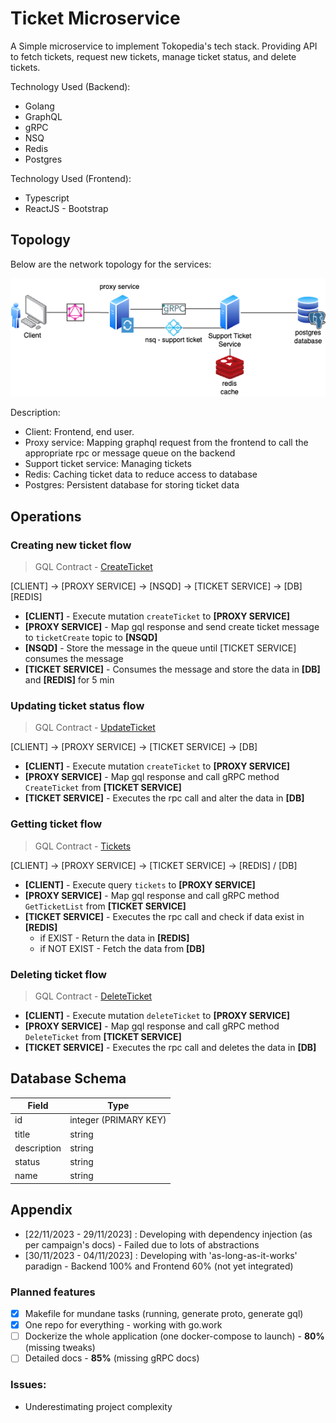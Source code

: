 # Ticket Microservice

A Simple microservice to implement Tokopedia's tech stack. Providing API to fetch tickets, request new tickets, manage ticket status, and delete tickets.

Technology Used (Backend):
- Golang
- GraphQL
- gRPC
- NSQ
- Redis
- Postgres

Technology Used (Frontend):
- Typescript
- ReactJS - Bootstrap

## Topology

Below are the network topology for the services:

 ![Topology](./images/topology.png)

 Description:
 - Client: Frontend, end user.
 - Proxy service: Mapping graphql request from the frontend to call the appropriate rpc or message queue on the backend
 - Support ticket service: Managing tickets
 - Redis: Caching ticket data to reduce access to database
 - Postgres: Persistent database for storing ticket data

## Operations

### Creating new ticket flow

> GQL Contract - [CreateTicket](./docs/contract_proxyservice_CreateTicket.md)

[CLIENT] &rarr; [PROXY SERVICE] &rarr; [NSQD] &rarr; [TICKET SERVICE] &rarr; [DB] [REDIS]

- **[CLIENT]** - Execute mutation `createTicket` to **[PROXY SERVICE]**
- **[PROXY SERVICE]** - Map gql response and send create ticket message to `ticketCreate` topic to **[NSQD]**
- **[NSQD]** - Store the message in the queue until [TICKET SERVICE] consumes the message
- **[TICKET SERVICE]** - Consumes the message and store the data in **[DB]** and **[REDIS]** for 5 min

### Updating ticket status flow

> GQL Contract - [UpdateTicket](./docs/contract_proxyservice_UpdateTicket.md)

[CLIENT] &rarr; [PROXY SERVICE] &rarr; [TICKET SERVICE] &rarr; [DB]

- **[CLIENT]** - Execute mutation `createTicket` to **[PROXY SERVICE]**
- **[PROXY SERVICE]** - Map gql response and call gRPC method `CreateTicket` from **[TICKET SERVICE]** 
- **[TICKET SERVICE]** - Executes the rpc call and alter the data in **[DB]**

### Getting ticket flow

> GQL Contract - [Tickets](./docs/contract_proxyservice_GetAllTickets.md)

[CLIENT] &rarr; [PROXY SERVICE] &rarr; [TICKET SERVICE] &rarr; [REDIS] / [DB]

- **[CLIENT]** - Execute query `tickets` to **[PROXY SERVICE]**
- **[PROXY SERVICE]** - Map gql response and call gRPC method `GetTicketList` from **[TICKET SERVICE]** 
- **[TICKET SERVICE]** - Executes the rpc call and check if data exist in **[REDIS]**
  - if EXIST - Return the data in **[REDIS]**
  - if NOT EXIST - Fetch the data from **[DB]**

### Deleting ticket flow

> GQL Contract - [DeleteTicket](./docs/contract_proxyservice_DeleteTicket.md)

- **[CLIENT]** - Execute mutation `deleteTicket` to **[PROXY SERVICE]**
- **[PROXY SERVICE]** - Map gql response and call gRPC method `DeleteTicket` from **[TICKET SERVICE]** 
- **[TICKET SERVICE]** - Executes the rpc call and deletes the data in **[DB]**

## Database Schema

| Field       | Type                  |
| ----------- | --------------------- |
| id          | integer (PRIMARY KEY) |
| title       | string                |
| description | string                |
| status      | string                |
| name        | string                |

## Appendix

- [22/11/2023 - 29/11/2023] : Developing with dependency injection (as per campaign's docs) - Failed due to lots of abstractions
- [30/11/2023 - 04/11/2023] : Developing with 'as-long-as-it-works' paradign - Backend 100% and Frontend 60% (not yet integrated)

### Planned features
- [x] Makefile for mundane tasks (running, generate proto, generate gql)
- [x] One repo for everything - working with go.work
- [ ] Dockerize the whole application (one docker-compose to launch) - **80%** (missing tweaks)
- [ ] Detailed docs - **85%** (missing gRPC docs)

### Issues:
- Underestimating project complexity